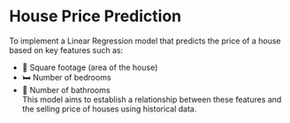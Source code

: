 # House Price Prediction
To implement a Linear Regression model that predicts the price of a house based on key features such as:
- 📏 Square footage (area of the house)  
- 🛏️ Number of bedrooms  
- 🛁 Number of bathrooms  
This model aims to establish a relationship between these features and the selling price of houses using historical data.

